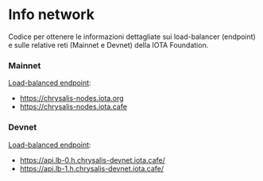 # Info network
Codice per ottenere le informazioni dettagliate sui load-balancer (endpoint) e sulle relative reti (Mainnet e Devnet) della IOTA Foundation.

### Mainnet
[Load-balanced endpoint](https://wiki.iota.org/develop/endpoints/mainnet/):
- https://chrysalis-nodes.iota.org
- https://chrysalis-nodes.iota.cafe

### Devnet
[Load-balanced endpoint](https://wiki.iota.org/develop/endpoints/devnet/):
- https://api.lb-0.h.chrysalis-devnet.iota.cafe/
- https://api.lb-1.h.chrysalis-devnet.iota.cafe/
